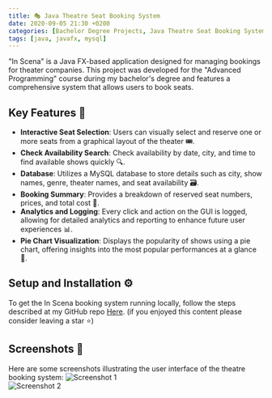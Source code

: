 ```yaml
---
title: 🎭 Java Theatre Seat Booking System
date: 2020-09-05 21:30 +0200
categories: [Bachelor Degree Projects, Java Theatre Seat Booking System]
tags: [java, javafx, mysql]
---
```

"In Scena" is a Java FX-based application designed for managing bookings for theater companies. This project was developed for the "Advanced Programming" course during my bachelor's degree and features a comprehensive system that allows users to book seats.

## Key Features 🔑
- **Interactive Seat Selection**: Users can visually select and reserve one or more seats from a graphical layout of the theater 🎟️.
- **Check Availability Search**: Check availability by date, city, and time to find available shows quickly 🔍.
- **Database**: Utilizes a MySQL database to store details such as city, show names, genre, theater names, and seat availability 🗃️.
- **Booking Summary**: Provides a breakdown of reserved seat numbers, prices, and total cost 💸.
- **Analytics and Logging**: Every click and action on the GUI is logged, allowing for detailed analytics and reporting to enhance future user experiences 📊.
- **Pie Chart Visualization**: Displays the popularity of shows using a pie chart, offering insights into the most popular performances at a glance 🥧.

## Setup and Installation ⚙️
To get the In Scena booking system running locally, follow the steps described at my GitHub repo [Here](https://github.com/enricollen/Theatre-Seat-Booking-System). 
(if you enjoyed this content please consider leaving a star ⭐)

## Screenshots 📸
Here are some screenshots illustrating the user interface of the theatre booking system:
![Screenshot 1](https://camo.githubusercontent.com/e6c204f22e75c0630280aa1055e4c6138b4a3e14a17b59a3acf936c25867f4ac/68747470733a2f2f692e6962622e636f2f5a6778433252642f696e7363656e61312e706e67)  
![Screenshot 2](https://camo.githubusercontent.com/c2f2369219f7bf696cdba4c79623162d4cf6731937cfbe8a7e2ea6b14c691e52/68747470733a2f2f692e6962622e636f2f585662477374392f696e7363656e61322e706e67)